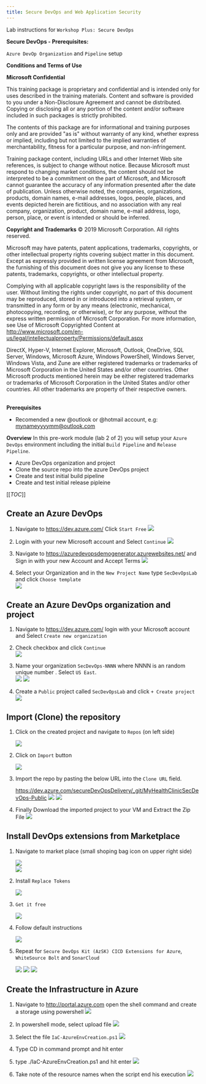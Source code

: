 ```yaml
---
title: Secure DevOps and Web Application Security
---
```


Lab instructions for `Workshop Plus: Secure DevOps`  

**Secure DevOps - Prerequisites:**

`Azure DevOp Organization` and `Pipeline` setup


**Conditions and Terms of Use**

**Microsoft Confidential**

This training package is proprietary and confidential and is intended only for uses described in the training materials. Content and software is provided to you under a Non-Disclosure Agreement and cannot be distributed. Copying or disclosing all or any portion of the content and/or software included in such packages is strictly prohibited.

The contents of this package are for informational and training purposes only and are provided "as is" without warranty of any kind, whether express or implied, including but not limited to the implied warranties of merchantability, fitness for a particular purpose, and non-infringement.

Training package content, including URLs and other Internet Web site references, is subject to change without notice. Because Microsoft must respond to changing market conditions, the content should not be interpreted to be a commitment on the part of Microsoft, and Microsoft cannot guarantee the accuracy of any information presented after the date of publication. Unless otherwise noted, the companies, organizations, products, domain names, e-mail addresses, logos, people, places, and events depicted herein are fictitious, and no association with any real company, organization, product, domain name, e-mail address, logo, person, place, or event is intended or should be inferred.

**Copyright and Trademarks**
© 2019 Microsoft Corporation. All rights reserved.

Microsoft may have patents, patent applications, trademarks, copyrights, or other intellectual property rights covering subject matter in this document. Except as expressly provided in written license agreement from Microsoft, the furnishing of this document does not give you any license to these patents, trademarks, copyrights, or other intellectual property.

Complying with all applicable copyright laws is the responsibility of the user. Without limiting the rights under copyright, no part of this document may be reproduced, stored in or introduced into a retrieval system, or transmitted in any form or by any means (electronic, mechanical, photocopying, recording, or otherwise), or for any purpose, without the express written permission of Microsoft Corporation. 
For more information, see Use of Microsoft Copyrighted Content at  
http://www.microsoft.com/en-us/legal/intellectualproperty/Permissions/default.aspx

DirectX, Hyper-V, Internet Explorer, Microsoft, Outlook, OneDrive, SQL Server, Windows, Microsoft Azure, Windows PowerShell, Windows Server, Windows Vista, and Zune are either registered trademarks or trademarks of Microsoft Corporation in the United States and/or other countries. Other Microsoft products mentioned herein may be either registered trademarks or trademarks of Microsoft Corporation in the United States and/or other countries. All other trademarks are property of their respective owners.
<br><br>

**Prerequisites**
- Recomended a new @outlook or @hotmail account, e.g: mynameyyyymm@outlook.com

**Overview**
In this pre-work module (lab 2 of 2) you will setup your `Azure DevOps` environment including the initial `Build Pipeline` and `Release Pipeline`.
- Azure DevOps organization and project
- Clone the source repo into the azure DevOps project
- Create and test initial build pipeline
- Create and test initial release pipleine

[[_TOC_]]

## Create an Azure DevOps
1. Navigate to https://dev.azure.com/ Click ``Start Free``
    ![](images/CreateDevOpsAcc00.png)

2. Login with your new Microsoft account and Select `Continue`
    ![](images/CreateDevOpsAcc01.png)

3. Navigate to https://azuredevopsdemogenerator.azurewebsites.net/ and Sign in with your new Account and Accept Terms
    ![](images/CreateDevOpsAcc02.png)

4. Select your Organization and in the ``New Project Name`` type `SecDevOpsLab` and click `Choose template`  
    ![](images/CreateDevOpsAcc03.png)

## Create an Azure DevOps organization and project
1. Navigate to https://dev.azure.com/ login with your Microsoft account and Select `Create new organization`

2. Check checkbox and click `Continue`  
    ![](images/26GetStarted.JPG)

3. Name your organization `SecDevOps-NNNN` where NNNN is an random unique number . Select `US East`.  
    ![](images/27aName.JPG)
    ![](images/27bName.JPG)

4. Create a `Public` project called `SecDevOpsLab` and click `+ Create project`  
    ![](images/27cName.JPG)


## Import (Clone) the repository

1. Click on the created project and navigate to `Repos` (on left side)
    
    ![](images/28aImport.JPG)

2. Click on `Import` button
    
    ![](images/28bImport.JPG)

3. Import the repo by pasting the below URL into the `Clone URL` field.  
    
    https://dev.azure.com/secureDevOpsDelivery/_git/MyHealthClinicSecDevOps-Public
    ![](images/28cImport.JPG)
    ![](images/28dImport.JPG)

4. Finally Download the imported project to your VM and Extract the Zip File
    ![](images/Req-Clone-Source.png)


## Install DevOps extensions from Marketplace 
1. Navigate to market place (small shoping bag icon on upper right side)  

    ![](images/29amarketplace.JPG)  
    ![](images/29bmarketplace.JPG)  

2. Install `Replace Tokens`  

    ![](images/29cmarketplace.JPG)  
3. `Get it free`  
 
    ![](images/29-0marketplace.JPG)  

4. Follow default instructions

    ![](images/29dmarketplace.JPG)  

5. Repeat for `Secure DevOps Kit (AzSK) CICD Extensions for Azure`, `WhiteSource Bolt` and `SonarCloud`

    ![](images/29gmarketplace.JPG) 
    ![](images/29imarketplace.JPG)
    ![](images/291cmarketplace.png)


## Create the Infrastructure in Azure

1. Navigate to http://portal.azure.com open the shell command and create a storage using powershell
    ![](images/Pre-ShellAzure.png)

2. In powershell mode, select upload file
    ![](images/Pre-ShellUploadFile.png)

3. Select the file ``IaC-AzureEnvCreation.ps1``
    ![](images/Pre-ShellUploadFileSelectFile.png)

4. Type CD in command prompt and hit enter
5. type ./IaC-AzureEnvCreation.ps1 and hit enter
    ![](images/Pre-ShellRunScript.png)
6. Take note of the resource names when the script end his execution
    ![](images/Pre-ShellRunScriptResult.png)

